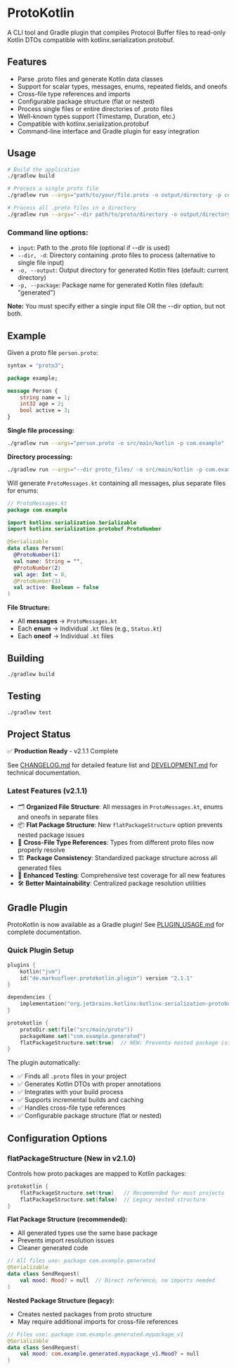 # ProtoKotlin

A CLI tool and Gradle plugin that compiles Protocol Buffer files to read-only Kotlin DTOs compatible with kotlinx.serialization.protobuf.

## Features

- Parse .proto files and generate Kotlin data classes
- Support for scalar types, messages, enums, repeated fields, and oneofs
- Cross-file type references and imports
- Configurable package structure (flat or nested)
- Process single files or entire directories of .proto files
- Well-known types support (Timestamp, Duration, etc.)
- Compatible with kotlinx.serialization.protobuf
- Command-line interface and Gradle plugin for easy integration

## Usage

```bash
# Build the application
./gradlew build

# Process a single proto file
./gradlew run --args="path/to/your/file.proto -o output/directory -p com.yourpackage"

# Process all .proto files in a directory
./gradlew run --args="--dir path/to/proto/directory -o output/directory -p com.yourpackage"
```

### Command line options:

- `input`: Path to the .proto file (optional if --dir is used)
- `--dir, -d`: Directory containing .proto files to process (alternative to single file input)
- `-o, --output`: Output directory for generated Kotlin files (default: current directory)  
- `-p, --package`: Package name for generated Kotlin files (default: "generated")

**Note:** You must specify either a single input file OR the --dir option, but not both.

## Example

Given a proto file `person.proto`:

```protobuf
syntax = "proto3";

package example;

message Person {
    string name = 1;
    int32 age = 2;
    bool active = 3;
}
```

**Single file processing:**
```bash
./gradlew run --args="person.proto -o src/main/kotlin -p com.example"
```

**Directory processing:**
```bash
./gradlew run --args="--dir proto_files/ -o src/main/kotlin -p com.example"
```

Will generate `ProtoMessages.kt` containing all messages, plus separate files for enums:

```kotlin
// ProtoMessages.kt
package com.example

import kotlinx.serialization.Serializable
import kotlinx.serialization.protobuf.ProtoNumber

@Serializable
data class Person(
  @ProtoNumber(1)
  val name: String = "",
  @ProtoNumber(2) 
  val age: Int = 0,
  @ProtoNumber(3)
  val active: Boolean = false
)
```

**File Structure:**
- All **messages** → `ProtoMessages.kt`
- Each **enum** → Individual `.kt` files (e.g., `Status.kt`)
- Each **oneof** → Individual `.kt` files

## Building

```bash
./gradlew build
```

## Testing

```bash
./gradlew test
```

## Project Status

✅ **Production Ready** - v2.1.1 Complete

See [CHANGELOG.md](CHANGELOG.md) for detailed feature list and [DEVELOPMENT.md](DEVELOPMENT.md) for technical documentation.

### Latest Features (v2.1.1)
- 🗂️ **Organized File Structure**: All messages in `ProtoMessages.kt`, enums and oneofs in separate files
- 📦 **Flat Package Structure**: New `flatPackageStructure` option prevents nested package issues
- 🔗 **Cross-File Type References**: Types from different proto files now properly resolve
- 🏗️ **Package Consistency**: Standardized package structure across all generated files
- 🧪 **Enhanced Testing**: Comprehensive test coverage for all new features
- 🛠️ **Better Maintainability**: Centralized package resolution utilities

## Gradle Plugin

ProtoKotlin is now available as a Gradle plugin! See [PLUGIN_USAGE.md](PLUGIN_USAGE.md) for complete documentation.

### Quick Plugin Setup

```kotlin
plugins {
    kotlin("jvm")
    id("de.markusfluer.protokotlin.plugin") version "2.1.1"
}

dependencies {
    implementation("org.jetbrains.kotlinx:kotlinx-serialization-protobuf:1.6.2")
}

protokotlin {
    protoDir.set(file("src/main/proto"))
    packageName.set("com.example.generated")
    flatPackageStructure.set(true)  // NEW: Prevents nested package issues
}
```

The plugin automatically:
- ✅ Finds all `.proto` files in your project
- ✅ Generates Kotlin DTOs with proper annotations
- ✅ Integrates with your build process
- ✅ Supports incremental builds and caching
- ✅ Handles cross-file type references
- ✅ Configurable package structure (flat or nested)

## Configuration Options

### flatPackageStructure (New in v2.1.0)

Controls how proto packages are mapped to Kotlin packages:

```kotlin
protokotlin {
    flatPackageStructure.set(true)   // Recommended for most projects
    flatPackageStructure.set(false)  // Legacy nested structure
}
```

**Flat Package Structure (recommended):**
- All generated types use the same base package
- Prevents import resolution issues
- Cleaner generated code

```kotlin
// All files use: package com.example.generated
@Serializable
data class SendRequest(
    val mood: Mood? = null  // Direct reference, no imports needed
)
```

**Nested Package Structure (legacy):**
- Creates nested packages from proto structure
- May require additional imports for cross-file references

```kotlin  
// Files use: package com.example.generated.mypackage_v1
@Serializable
data class SendRequest(
    val mood: com.example.generated.mypackage_v1.Mood? = null
)
```
